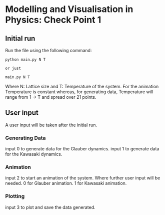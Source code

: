 # Modelling and Visualisation in Physics: Check Point 1


## Initial run
Run the file using the following command:
```
python main.py N T

or just

main.py N T
```
Where N: Lattice size and T: Temperature of the system. 
For the animation Temperature is constant whereas, for generating data, Temperature will range
from 1 -> T and spread over 21 points. 

## User input
A user input will be taken after the initial run.

### Generating Data
input 0 to generate data for the Glauber dynamics.
input 1 to generate data for the Kawasaki dynamics.

### Animation
input 2 to start an animation of the system. Where further user input will be needed. 
0 for Glauber animation.
1 for Kawasaki animation.

### Plotting
input 3 to plot and save the data generated.






